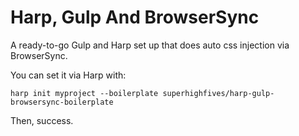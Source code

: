 # Harp, Gulp And BrowserSync

A ready-to-go Gulp and Harp set up that does auto css injection via BrowserSync.

You can set it via Harp with:

```console
harp init myproject --boilerplate superhighfives/harp-gulp-browsersync-boilerplate
```

Then, success.
